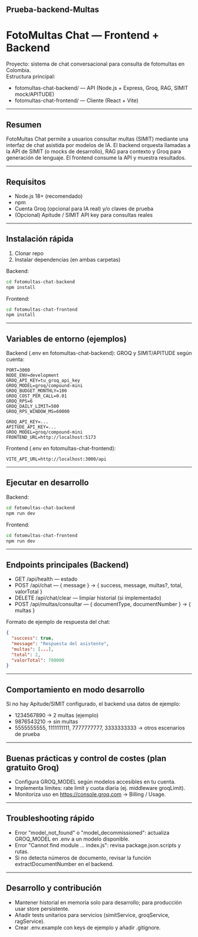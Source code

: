 ## Prueba-backend-Multas

# FotoMultas Chat — Frontend + Backend

Proyecto: sistema de chat conversacional para consulta de fotomultas en Colombia.  
Estructura principal:
- fotomultas-chat-backend/ — API (Node.js + Express, Groq, RAG, SIMIT mock/APITUDE)
- fotomultas-chat-frontend/ — Cliente (React + Vite)

---

## Resumen
FotoMultas Chat permite a usuarios consultar multas (SIMIT) mediante una interfaz de chat asistida por modelos de IA. El backend orquesta llamadas a la API de SIMIT (o mocks de desarrollo), RAG para contexto y Groq para generación de lenguaje. El frontend consume la API y muestra resultados.

---

## Requisitos
- Node.js 18+ (recomendado)
- npm
- Cuenta Groq (opcional para IA real) y/o claves de prueba
- (Opcional) Apitude / SIMIT API key para consultas reales

---

## Instalación rápida

1. Clonar repo
2. Instalar dependencias (en ambas carpetas)

Backend:
```bash
cd fotomultas-chat-backend
npm install
```

Frontend:
```bash
cd fotomultas-chat-frontend
npm install
```

---

## Variables de entorno (ejemplos)

Backend (.env en fotomultas-chat-backend):
GROQ y SIMIT/APITUDE según cuenta:
```
PORT=3000
NODE_ENV=development
GROQ_API_KEY=tu_groq_api_key
GROQ_MODEL=groq/compound-mini
GROQ_BUDGET_MONTHLY=100
GROQ_COST_PER_CALL=0.01
GROQ_RPS=6
GROQ_DAILY_LIMIT=500
GROQ_RPS_WINDOW_MS=60000

GROQ_API_KEY=...
APITUDE_API_KEY=...
GROQ_MODEL=groq/compound-mini
FRONTEND_URL=http://localhost:5173
```

Frontend (.env en fotomultas-chat-frontend):
```
VITE_API_URL=http://localhost:3000/api
```

---

## Ejecutar en desarrollo

Backend:
```bash
cd fotomultas-chat-backend
npm run dev
```

Frontend:
```bash
cd fotomultas-chat-frontend
npm run dev
```

---

## Endpoints principales (Backend)

- GET /api/health — estado
- POST /api/chat — { message } → { success, message, multas?, total, valorTotal }
- DELETE /api/chat/clear — limpiar historial (si implementado)
- POST /api/multas/consultar — { documentType, documentNumber } → { multas }

Formato de ejemplo de respuesta del chat:
```json
{
  "success": true,
  "message": "Respuesta del asistente",
  "multas": [...],
  "total": 2,
  "valorTotal": 700000
}
```

---

## Comportamiento en modo desarrollo
Si no hay Apitude/SIMIT configurado, el backend usa datos de ejemplo:
- 1234567890 → 2 multas (ejemplo)
- 9876543210 → sin multas
- 5555555555, 1111111111, 7777777777, 3333333333 → otros escenarios de prueba

---

## Buenas prácticas y control de costes (plan gratuito Groq)
- Configura GROQ_MODEL según modelos accesibles en tu cuenta.
- Implementa límites: rate limit y cuota diaria (ej. middleware groqLimit).
- Monitoriza uso en https://console.groq.com → Billing / Usage.

---

## Troubleshooting rápido
- Error "model_not_found" o "model_decommissioned": actualiza GROQ_MODEL en .env a un modelo disponible.
- Error "Cannot find module ... index.js": revisa package.json.scripts y rutas.
- Si no detecta números de documento, revisar la función extractDocumentNumber en el backend.

---

## Desarrollo y contribución
- Mantener historial en memoria solo para desarrollo; para producción usar store persistente.
- Añadir tests unitarios para servicios (simitService, groqService, ragService).
- Crear .env.example con keys de ejemplo y añadir .gitignore.

